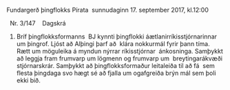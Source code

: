 Fundargerð​ ​þingflokks​ ​Pírata 
sunnudaginn​ ​17.​ ​september​ ​2017,​ ​kl.​ ​12:00 

 
Nr.​ ​3/147 
 
Dagskrá 
 
1. Bríf​ ​þingflokksformanns 
BJ​ ​kynnti​ ​þingflokki​ ​áætlanir​ ​ríkisstjórnarinnar​ ​um​ ​þingrof.​ ​Ljóst​ ​að​ ​Alþingi​ ​þarf​ ​að 
klára​ ​nokkur​ ​mál​ ​fyrir​ ​þann​ ​tíma.​ ​Rætt​ ​um​ ​möguleika​ ​á​ ​myndun​ ​nýrrar​ ​ríkisstjórnar 
án​ ​kosninga.​ ​Samþykkt​ ​að​ ​leggja​ ​fram​ ​frumvarp​ ​um​ ​lögmenn​ ​og​ ​frumvarp​ ​um 
breytingarákvæði​ ​stjórnarskrár.​ ​Samþykkt​ ​að​ ​þingflokksformaður​ ​leita​ ​leiða​ ​til​ ​að​ ​fá 
sem​ ​flesta​ ​þingdaga​ ​svo​ ​hægt​ ​sé​ ​að​ ​fjalla​ ​um​ ​og​ ​afgreiða​ ​brýn​ ​mál​ ​sem​ ​þoli​ ​ekki​ ​bið. 
 
 


